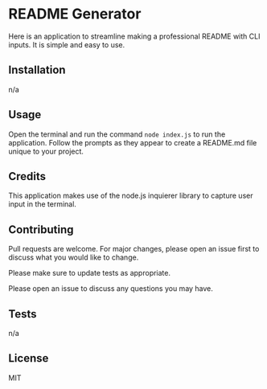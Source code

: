 # README Generator

Here is an application to streamline making a professional README with CLI inputs. It is simple and easy to use.

## Installation

n/a

## Usage

Open the terminal and run the command `node index.js` to run the application. Follow the prompts as they appear to create a README.md file unique to your project.

## Credits

This application makes use of the node.js inquierer library to capture user input in the terminal.

## Contributing

Pull requests are welcome. For major changes, please open an issue first
to discuss what you would like to change.

Please make sure to update tests as appropriate.

Please open an issue to discuss any questions you may have.

## Tests

n/a

## License

MIT
